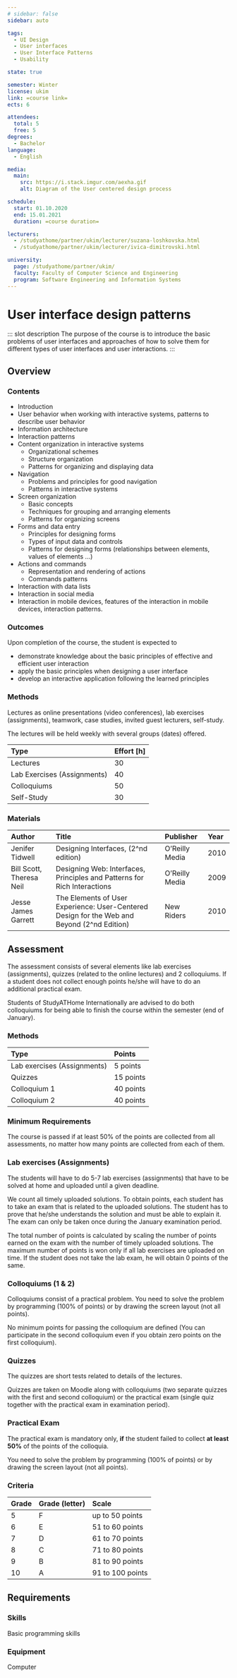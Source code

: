 ```yaml
---
# sidebar: false
sidebar: auto

tags:
  - UI Design
  - User interfaces 
  - User Interface Patterns
  - Usability

state: true

semester: Winter
license: ukim
link: =course link=
ects: 6

attendees:
  total: 5
  free: 5
degrees:
  - Bachelor
language:
  - English

media:
  main:
    src: https://i.stack.imgur.com/aexha.gif
    alt: Diagram of the User centered design process

schedule:
  start: 01.10.2020
  end: 15.01.2021
  duration: =course duration=

lecturers:
  - /studyathome/partner/ukim/lecturer/suzana-loshkovska.html
  - /studyathome/partner/ukim/lecturer/ivica-dimitrovski.html

university:
  page: /studyathome/partner/ukim/
  faculty: Faculty of Computer Science and Engineering
  program: Software Engineering and Information Systems
---
```


# User interface design patterns

::: slot description
The purpose of the course is to introduce the basic problems of user interfaces and approaches of how to solve them for different types of user interfaces and user interactions.
:::

## Overview

### Contents

* Introduction
* User behavior when working with interactive systems, patterns to describe user behavior
* Information architecture
* Interaction patterns
* Content organization in interactive systems
  * Organizational schemes
  * Structure organization
  * Patterns for organizing and displaying data
* Navigation
  * Problems and principles for good navigation
  * Patterns in interactive systems
* Screen organization
    * Basic concepts
    * Techniques for grouping and arranging elements
     * Patterns for organizing screens
* Forms and data entry
  * Principles for designing forms
  * Types of input data and controls
  * Patterns for designing forms (relationships between elements, values of elements ...)
* Actions and commands
  * Representation and rendering of actions
  * Commands patterns
* Interaction with data lists
* Interaction in social media
* Interaction in mobile devices, features of the interaction in mobile devices, interaction patterns.

### Outcomes

Upon completion of the course, the student is expected to

- demonstrate knowledge about the basic principles of effective and efficient user interaction
- apply the basic principles when designing a user interface
- develop an interactive application following the learned principles

### Methods

Lectures as online presentations (video conferences), lab exercises (assignments), teamwork, case studies, invited guest lecturers, self-study.  

The lectures will be held weekly with several groups (dates) offered.

| Type                       | Effort \[h\] |
| :------------------------- | :----------- |
| Lectures                   | 30           |
| Lab Exercises (Assignments)                 | 40           |
| Colloquiums                | 50           |
| Self-Study              | 30           |

### Materials

| Author                   | Title                                                                                        | Publisher      | Year |
| :----------------------- | :------------------------------------------------------------------------------------------- | :------------- | :--- |
| Jenifer Tidwell          | Designing Interfaces, (2^nd edition)                                                        | O’Reilly Media | 2010 |
| Bill Scott, Theresa Neil | Designing Web: Interfaces, Principles and Patterns for Rich Interactions                      | O’Reilly Media | 2009 |
| Jesse James Garrett      | The Elements of User Experience: User-Centered Design for the Web and Beyond (2^nd Edition) | New Riders     | 2010 |

## Assessment

The assessment consists of several elements like lab exercises (assignments), quizzes (related to the online lectures) and 2 colloquiums. If a student does not collect enough points he/she will have to do an additional practical exam.

Students of StudyATHome Internationally are advised to do both colloquiums for being able to finish the course within the semester (end of January).

### Methods

| Type                  | Points |
| :-------------------- | :------------- |
| Lab exercises (Assignments)        | 5 points      |
| Quizzes |15 points      |
| Colloquium 1            | 40 points      |
| Colloquium 2            | 40 points      |

### Minimum Requirements

The course is passed if at least 50% of the points are collected from all assessments, no matter how many points are collected from each of them.

### Lab exercises (Assignments)

The students will have to do 5-7 lab exercises (assignments) that have to be solved at home and uploaded until a given deadline.

We count all timely uploaded solutions. To obtain points, each student has to take an exam that is related to the uploaded solutions. The student has to prove that he/she understands the solution and must be able to explain it. The exam can only be taken once during the January examination period.

The total number of points is calculated by scaling the number of points earned on the exam with the number of timely uploaded solutions. The maximum number of points is won only if all lab exercises are uploaded on time. If the student does not take the lab exam, he will obtain 0 points of the same.

### Colloquiums (1 & 2)

Colloquiums consist of a practical problem. You need to solve the problem by programming (100% of points) or by drawing the screen layout (not all points).

No minimum points for passing the colloquium are defined (You can participate in the second colloquium even if you obtain zero points on the first colloquium).

### Quizzes

The quizzes are short tests related to details of the lectures.

Quizzes are taken on Moodle along with colloquiums (two separate quizzes with the first and second colloquium) or the practical exam (single quiz together with the practical exam in examination period).

### Practical Exam

The practical exam is mandatory only, **if** the student failed to collect **at least 50%** of the points of the colloquia.

You need to solve the problem by programming (100% of points) or by drawing the screen layout (not all points).

### Criteria

| Grade | Grade (letter) | Scale            |
| :---- | :------------- | :--------------- |
| 5     | F              | up to 50 points  |
| 6     | E              | 51 to 60 points  |
| 7     | D              | 61 to 70 points  |
| 8     | C              | 71 to 80 points  |
| 9     | B              | 81 to 90 points  |
| 10    | A              | 91 to 100 points |

## Requirements

### Skills

Basic programming skills

### Equipment

Computer